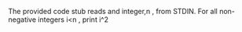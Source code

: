 The provided code stub reads and integer,n , from STDIN. For all non-negative integers i<n , print i^2